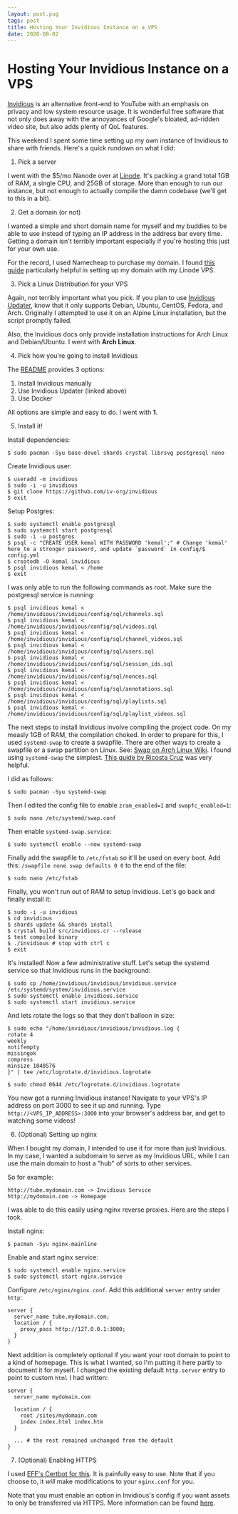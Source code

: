 ```yaml
---
layout: post.pug
tags: post
title: Hosting Your Invidious Instance on a VPS
date: 2020-08-02
---
```


# Hosting Your Invidious Instance on a VPS

[Invidious](https://github.com/iv-org/invidious) is an alternative front-end to YouTube with an emphasis on privacy and low system resource usage. It is wonderful free software that not only does away with the annoyances of Google's bloated, ad-ridden video site, but also adds plenty of QoL features.

This weekend I spent some time setting up my own instance of Invidious to share with friends. Here's a quick rundown on what I did:

1. Pick a server

I went with the $5/mo Nanode over at [Linode](https://linode.com). It's packing a grand total 1GB of RAM, a single CPU, and 25GB of storage. More than enough to run our instance, but not enough to actually compile the damn codebase (we'll get to this in a bit).

2. Get a domain (or not)

I wanted a simple and short domain name for myself and my buddies to be able to use instead of typing an IP address in the address bar every time. Getting a domain isn't terribly important especially if you're hosting this just for your own use.

For the record, I used Namecheap to purchase my domain. I found [this guide](https://web.archive.org/web/20200803032836/https://merelycurious.me/post/connecting-namecheap-domain-to-linode) particularly helpful in setting up my domain with my Linode VPS.

3. Pick a Linux Distribution for your VPS

Again, not terribly important what you pick. If you plan to use [Invidious Updater](https://github.com/tmiland/Invidious-Updater), know that it only supports Debian, Ubuntu, CentOS, Fedora, and Arch. Originally I attempted to use it on an Alpine Linux installation, but the script promptly failed.

Also, the Invidious docs only provide installation instructions for Arch Linux and Debian/Ubuntu. I went with **Arch Linux**.

4. Pick how you're going to install Invidious

The [README](https://github.com/iv-org/invidious/blob/master/README.md) provides 3 options:

1. Install Invidious manually
2. Use Invidious Updater (linked above)
3. Use Docker

All options are simple and easy to do. I went with **1**.

5. Install it!

Install dependencies:
```
$ sudo pacman -Syu base-devel shards crystal librsvg postgresql nano
```

Create Invidious user:
```
$ useradd -m invidious
$ sudo -i -u invidious
$ git clone https://github.com/iv-org/invidious
$ exit
```

Setup Postgres:
```
$ sudo systemctl enable postgresql
$ sudo systemctl start postgresql
$ sudo -i -u postgres
$ psql -c "CREATE USER kemal WITH PASSWORD 'kemal';" # Change 'kemal' here to a stronger password, and update `password` in config/$ config.yml
$ createdb -O kemal invidious
$ psql invidious kemal < /home
$ exit
```

I was only able to run the following commands as root. Make sure the postgresql service is running:
```
$ psql invidious kemal < /home/invidious/invidious/config/sql/channels.sql
$ psql invidious kemal < /home/invidious/invidious/config/sql/videos.sql
$ psql invidious kemal < /home/invidious/invidious/config/sql/channel_videos.sql
$ psql invidious kemal < /home/invidious/invidious/config/sql/users.sql
$ psql invidious kemal < /home/invidious/invidious/config/sql/session_ids.sql
$ psql invidious kemal < /home/invidious/invidious/config/sql/nonces.sql
$ psql invidious kemal < /home/invidious/invidious/config/sql/annotations.sql
$ psql invidious kemal < /home/invidious/invidious/config/sql/playlists.sql
$ psql invidious kemal < /home/invidious/invidious/config/sql/playlist_videos.sql
```

The next steps to install Invidious involve compiling the project code. On my measly 1GB of RAM, the compilation choked. In order to prepare for this, I used `systemd-swap` to create a swapfile. There are other ways to create a swapfile or a swap partition on Linux. See: [Swap on Arch Linux Wiki](https://wiki.archlinux.org/index.php/Swap). I found using `systemd-swap` the simplest. [This guide by Ricosta Cruz](https://web.archive.org/web/20200803033711/https://ricostacruz.com/til/after-installing-arch-linux) was very helpful.

I did as follows:
```
$ sudo pacman -Syu systemd-swap
```

Then I edited the config file to enable `zram_enabled=1` and `swapfc_enabled=1`:
```
$ sudo nano /etc/systemd/swap.conf
```

Then enable `systemd-swap.service`:
```
$ sudo systemctl enable --now systemd-swap
```

Finally add the swapfile to `/etc/fstab` so it'll be used on every boot. Add this: `/swapfile none swap defaults 0 0` to the end of the file:
```
$ sudo nano /etc/fstab
```

Finally, you won't run out of RAM to setup Invidious. Let's go back and finally install it:
```
$ sudo -i -u invidious
$ cd invidious
$ shards update && shards install
$ crystal build src/invidious.cr --release
$ test compiled binary
$ ./invidious # stop with ctrl c
$ exit
```

It's installed! Now a few administrative stuff. Let's setup the systemd service so that Invidious runs in the background:
```
$ sudo cp /home/invidious/invidious/invidious.service /etc/systemd/system/invidious.service
$ sudo systemctl enable invidious.service
$ sudo systemctl start invidious.service
```

And lets rotate the logs so that they don't balloon in size:
```
$ sudo echo "/home/invidious/invidious/invidious.log {
rotate 4
weekly
notifempty
missingok
compress
minsize 1048576
}" | tee /etc/logrotate.d/invidious.logrotate

$ sudo chmod 0644 /etc/logrotate.d/invidious.logrotate
```

You now got a running Invidious instance! Navigate to your VPS's IP address on port 3000 to see it up and running. Type `http://<VPS_IP_ADDRESS>:3000` into your browser's address bar, and get to watching some videos!

6. (Optional) Setting up nginx

When I bought my domain, I intended to use it for more than just Invidious. In my case, I wanted a subdomain to serve as my Invidious URL, while I can use the main domain to host a "hub" of sorts to other services.

So for example:
```
http://tube.mydomain.com -> Invidious Service
http://mydomain.com -> Homepage
```

I was able to do this easily using nginx reverse proxies. Here are the steps I took.

Install nginx:
```
$ pacman -Syu nginx-mainline
```

Enable and start nginx service:
```
$ sudo systemctl enable nginx.service
$ sudo systemctl start nginx.service
```

Configure `/etc/nginx/nginx.conf`. Add this additional `server` entry under `http`:
```
server {
  server_name tube.mydomain.com;
  location / {
    proxy_pass http://127.0.0.1:3000;
  }
}
```

Next addition is completely optional if you want your root domain to point to a kind of homepage. This is what I wanted, so I'm putting it here partly to document it for myself. I changed the existing default `http.server` entry to point to custom `html` I had written:
```
server {
  server_name mydomain.com
  
  location / {
    root /sites/mydomain.com
    index index.html index.htm
  }
  
  ... # the rest remained unchanged from the default
}
```

7. (Optional) Enabling HTTPS

I used [EFF's Certbot for this](https://certbot.eff.org/). It is painfully easy to use. Note that if you choose to, it *will* make modifications to your `nginx.conf` for you.

Note that you must enable an option in Invidious's config if you want assets to only be transferred via HTTPS. More information can be found [here](https://github.com/iv-org/invidious/wiki/Configuration).
